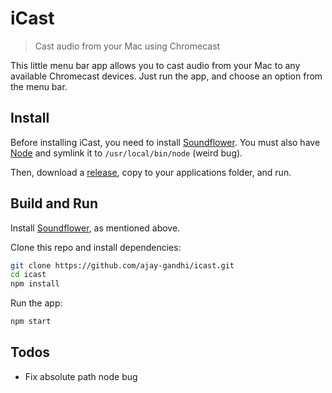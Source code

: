 # iCast

> Cast audio from your Mac using Chromecast

This little menu bar app allows you to cast audio from your Mac to any available
Chromecast devices. Just run the app, and choose an option from the menu bar.

## Install

Before installing iCast, you need to install
[Soundflower](https://github.com/mattingalls/Soundflower). You must also have
[Node](https://nodejs.org) and symlink it to `/usr/local/bin/node` (weird bug).

Then, download a [release](https://github.com/ajay-gandhi/icast/releases), copy
to your applications folder, and run.

## Build and Run

Install [Soundflower](https://github.com/mattingalls/Soundflower), as mentioned
above.

Clone this repo and install dependencies:

```bash
git clone https://github.com/ajay-gandhi/icast.git
cd icast
npm install
```

Run the app:

```bash
npm start
```

## Todos

* Fix absolute path node bug
